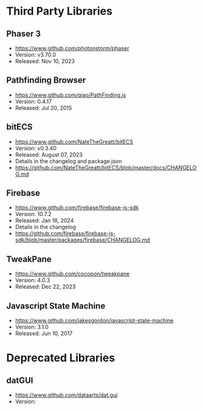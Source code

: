 # Third Party Libraries

## Phaser 3
- https://www.github.com/photonstorm/phaser
- Version: v3.70.0
- Released: Nov 10, 2023

## Pathfinding Browser
- https://www.github.com/qiao/PathFinding.js
- Version: 0.4.17
- Released: Jul 20, 2015

## bitECS
- https://www.github.com/NateTheGreatt/bitECS
- Version: v0.3.40
- Released: August 07, 2023
- Details in the changelog and package.json
- https://github.com/NateTheGreatt/bitECS/blob/master/docs/CHANGELOG.md

## Firebase
- https://www.github.com/firebase/firebase-js-sdk
- Version: 10.7.2
- Released: Jan 18, 2024
- Details in the changelog
- https://github.com/firebase/firebase-js-sdk/blob/master/packages/firebase/CHANGELOG.md

## TweakPane
- https://www.github.com/cocopon/tweakpane
- Version: 4.0.3
- Released: Dec 22, 2023

## Javascript State Machine
- https://www.github.com/jakesgordon/javascript-state-machine
- Version: 3.1.0
- Released: Jun 10, 2017

# Deprecated Libraries

## datGUI
- https://www.github.com/dataarts/dat.gui
- Version: 

